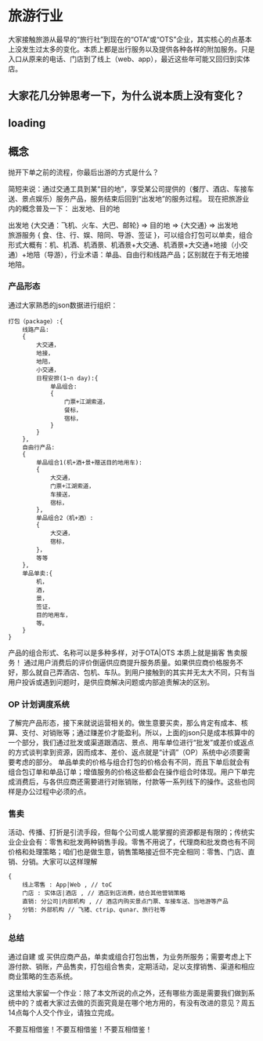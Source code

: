 # 旅游行业
大家接触旅游从最早的“旅行社”到现在的“OTA”或“OTS”企业，其实核心的点基本上没发生过太多的变化。本质上都是出行服务以及提供各种各样的附加服务。只是入口从原来的电话、门店到了线上（web、app），最近这些年可能又回归到实体店。  

大家花几分钟思考一下，为什么说本质上没有变化？
---
loading
---
## 概念
抛开下单之前的流程，你最后出游的方式是什么？
 
简短来说：通过交通工具到某“目的地”，享受某公司提供的（餐厅、酒店、车接车送、景点娱乐）服务产品，服务结束后回到“出发地”的服务过程。
现在把旅游业内的概念普及一下：
出发地、目的地  

出发地 {大交通：飞机、火车、大巴、邮轮} => 目的地 => {大交通}  => 出发地  
旅游服务 { 食、住、行、娱、陪同、导游、签证 }，可以组合打包可以单卖，组合形式大概有：机、机酒、机酒景、机酒景+大交通、机酒景+大交通+地接（小交通）+地陪（导游），行业术语：单品、自由行和线路产品；区别就在于有无地接地陪。

### 产品形态
通过大家熟悉的json数据进行组织：  
```
打包（package）:{  
    线路产品:  
    {  
        大交通，  
        地接，  
        地陪，  
        小交通，  
        日程安排(1~n day):{  
            单品组合:  
            {  
                门票+江湖索道，  
                餐标，  
                宿标，  
            }  
        }  
    },  
    自由行产品:  
    {  
        单品组合1(机+酒+景+赠送目的地用车):  
        {  
            大交通，  
            门票+江湖索道，  
            车接送，  
            宿标，  
        },
        单品组合2（机+酒）:  
        {  
            大交通，  
            宿标，  
        }，  
        等等  
    },  
    单品单卖:{  
        机，
        酒，
        景，
        签证，
        目的地用车，
        等。
    }
}
```
产品的组合形式、名称可以是多种多样，对于OTA|OTS 本质上就是掮客 售卖服务！ 通过用户消费后的评价倒逼供应商提升服务质量。如果供应商价格服务不好，那么就自己弄酒店、包机、车队。到用户接触到的其实并无太大不同，只有当用户投诉或遇到问题时，是供应商解决问题或内部追责解决的区别。

### OP 计划调度系统
了解完产品形态，接下来就说运营相关的。做生意要买卖，那么肯定有成本、核算、支付、对销账等；通过赚差价才能盈利。所以，上面的json只是成本核算中的一个部分，我们通过批发或渠道跟酒店、景点、用车单位进行“批发”或差价或返点的方式谈判拿到资源，因而成本、差价、返点就是“计调”（OP）系统中必须要需要考虑的部分。 单品单卖的价格与组合打包的价格会有不同，而且下单后就会有组合包订单和单品订单；增值服务的价格这些都会在操作组合时体现。用户下单完成消费后，与各供应商还需要进行对账销账，付款等一系列线下的操作。这些也同样是办公过程中必须的点。  

### 售卖
活动、传播、打折是引流手段，但每个公司或人能掌握的资源都是有限的；传统实业企业会有：零售和批发两种销售手段。零售不用说了，代理商和批发商也有不同价格和处理策略；咱们也是做生意，销售策略接近但不完全相同：零售、门店、直销、分销。大家可以这样理解
```
{
    线上零售 : App|Web , // toC
    门店 : 实体店|酒店 , // 酒店到店消费，结合其他营销策略
    直销: 分公司|内部机构 , // 酒店内购买景点门票、车接车送、当地游等产品
    分销: 外部机构 // 飞猪、ctrip、qunar、旅行社等
}
```
### 总结
通过自建 或 买供应商产品，单卖或组合打包出售，为业务所服务；需要考虑上下游付款、销账，产品售卖，打包组合售卖，定期活动，足以支撑销售、渠道和相应商业策略的生态系统。  

这里给大家留一个作业：除了本文所说的点之外，还有哪些方面是需要我们做到系统中的？或者大家过去做的页面究竟是在哪个地方用的，有没有改进的意见？周五14点每个人交个作业，请独立完成。  

不要互相借鉴！不要互相借鉴！不要互相借鉴！


